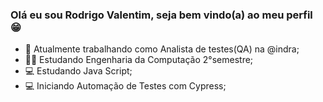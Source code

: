 ### Olá eu sou Rodrigo Valentim, seja bem vindo(a) ao meu perfil 😁


- 👜 Atualmente trabalhando como Analista de testes(QA) na @indra;
- 👨‍🎓 Estudando Engenharia da Computação 2°semestre;
- 💻 Estudando Java Script;
- 💻 Iniciando Automação de Testes com Cypress;
